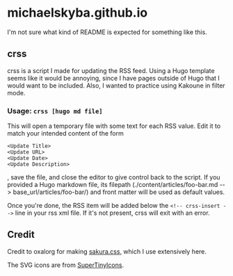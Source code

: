 # michaelskyba.github.io
I'm not sure what kind of README is expected for something like this.

## crss
crss is a script I made for updating the RSS feed. Using a Hugo template seems
like it would be annoying, since I have pages outside of Hugo that I would want
to be included. Also, I wanted to practice using Kakoune in filter mode.

### Usage: ``crss [hugo md file]``
This will open a temporary file with some text for each RSS value. Edit it to
match your intended content of the form
```
<Update Title>
<Update URL>
<Update Date>
<Update Description>
```
, save the file, and close the editor to give control back to the script. If you
provided a Hugo markdown file, its filepath (./content/articles/foo-bar.md -->
base_url/articles/foo-bar/) and front matter will be used as default values.

Once you're done, the RSS item will be added below the ``<!-- crss-insert -->``
line in your rss xml file. If it's not present, crss will exit with an error.

## Credit
Credit to oxalorg for making [sakura.css](https://github.com/oxalorg/sakura),
which I use extensively here.

The SVG icons are from
[SuperTinyIcons](https://github.com/edent/SuperTinyIcons).
